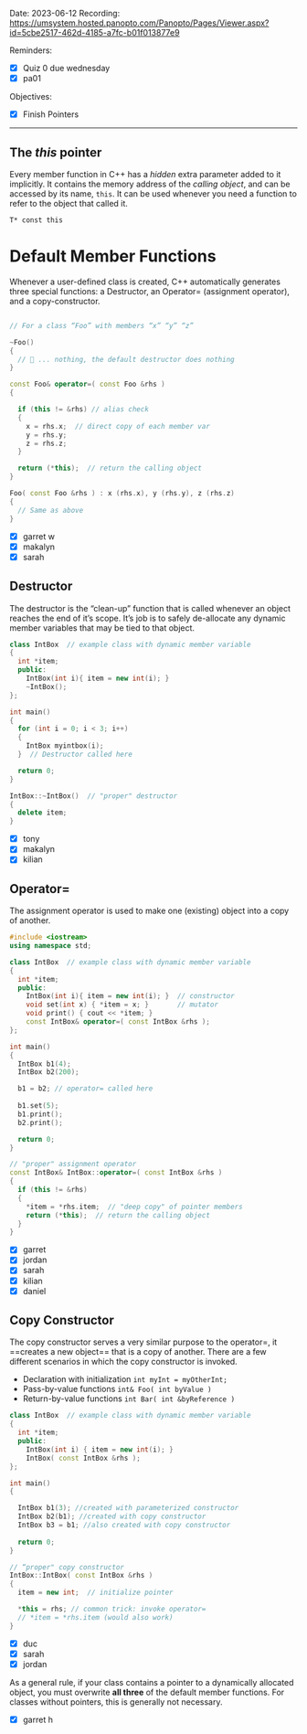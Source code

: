

Date: 2023-06-12
Recording: https://umsystem.hosted.panopto.com/Panopto/Pages/Viewer.aspx?id=5cbe2517-462d-4185-a7fc-b01f013877e9

Reminders:
* [x] Quiz 0 due wednesday
* [x] pa01

Objectives:
* [x] Finish Pointers

---


## The _this_ pointer

Every member function in C++ has a _hidden_ extra parameter added to it implicitly. It contains the memory address of the _calling object_, and can be accessed by its name, ```this```. It can be used whenever you need a function to refer to the object that called it.

```T* const this```

# Default Member Functions

Whenever a user-defined class is created, C++ automatically generates three special functions: a Destructor, an Operator= (assignment operator), and a copy-constructor.

<!-- #include [[examples/ptr-def-mem-func]] -->
```c++

// For a class “Foo” with members “x” “y” “z”

~Foo()
{
  // 🦗 ... nothing, the default destructor does nothing
}

const Foo& operator=( const Foo &rhs )
{

  if (this != &rhs) // alias check
  {
    x = rhs.x;  // direct copy of each member var
    y = rhs.y;
    z = rhs.z;
  }

  return (*this);  // return the calling object
}

Foo( const Foo &rhs ) : x (rhs.x), y (rhs.y), z (rhs.z)
{
  // Same as above  
}
```
<!-- /include -->

* [x] garret w
* [x] makalyn
* [x] sarah

## Destructor

The destructor is the “clean-up” function that is called whenever an object reaches the end of it’s scope. It’s job is to safely de-allocate any dynamic member variables that may be tied to that object.

<!-- #include [[examples/ptr-destructor]] -->
```c++
class IntBox  // example class with dynamic member variable
{
  int *item;
  public:
    IntBox(int i){ item = new int(i); }
    ~IntBox();
};

int main()
{
  for (int i = 0; i < 3; i++)
  {
    IntBox myintbox(i);
  }  // Destructor called here

  return 0;
}

IntBox::~IntBox()  // "proper" destructor
{
  delete item;
}
```
<!-- /include -->

* [x] tony
* [x] makalyn
* [x] kilian

## Operator=

The assignment operator is used to make one (existing) object into a copy of another.

<!-- #include [[examples/ptr-assign-op]] -->
```c++
#include <iostream>
using namespace std;

class IntBox  // example class with dynamic member variable
{
  int *item;
  public:
    IntBox(int i){ item = new int(i); }  // constructor
    void set(int x) { *item = x; }       // mutator
    void print() { cout << *item; }      
    const IntBox& operator=( const IntBox &rhs );
};

int main()
{
  IntBox b1(4);
  IntBox b2(200);

  b1 = b2; // operator= called here
  
  b1.set(5);
  b1.print();
  b2.print();

  return 0;
}

// "proper" assignment operator
const IntBox& IntBox::operator=( const IntBox &rhs )
{
  if (this != &rhs)
  {
    *item = *rhs.item;  // "deep copy" of pointer members
    return (*this);  // return the calling object
  }
}
```
<!-- /include -->

* [x] garret
* [x] jordan
* [x] sarah
* [x] kilian
* [x] daniel

## Copy Constructor

The copy constructor serves a very similar purpose to the operator=, it ==creates a new object== that is a copy of another. There are a few different scenarios in which the copy constructor is invoked.

* Declaration with initialization   ```int myInt = myOtherInt;```
* Pass-by-value functions   ```int& Foo( int byValue )```
* Return-by-value functions   ```int Bar( int &byReference )```

<!-- #include [[examples/ptr-copy-constructor]] -->
```c++
class IntBox  // example class with dynamic member variable
{
  int *item;
  public:
    IntBox(int i) { item = new int(i); }
    IntBox( const IntBox &rhs );
};

int main()
{

  IntBox b1(3); //created with parameterized constructor
  IntBox b2(b1); //created with copy constructor
  IntBox b3 = b1; //also created with copy constructor
  
  return 0;
}

// “proper" copy constructor
IntBox::IntBox( const IntBox &rhs )
{
  item = new int;  // initialize pointer

  *this = rhs; // common trick: invoke operator=
  // *item = *rhs.item (would also work)
}
```
<!-- /include -->

* [x] duc
* [x] sarah
* [x] jordan

As a general rule, if your class contains a pointer to a dynamically allocated object, you must overwrite **all three** of the default member functions. For classes without pointers, this is generally not necessary.

* [x] garret h
